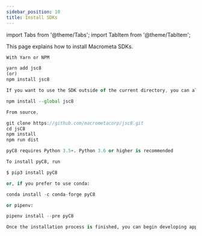 ```yaml
---
sidebar_position: 10
title: Install SDKs
---
```


import Tabs from '@theme/Tabs';
import TabItem from '@theme/TabItem';

This page explains how to install Macrometa SDKs.

<Tabs groupId="operating-systems">
<TabItem value="js" label="Javascript">

```js
With Yarn or NPM

yarn add jsc8
(or)
npm install jsc8

If you want to use the SDK outside of the current directory, you can also install it globally using the `--global` flag:

npm install --global jsc8

From source,

git clone https://github.com/macrometacorp/jsc8.git
cd jsC8
npm install
npm run dist
```

</TabItem>
<TabItem value="py" label="Python">

```py
pyC8 requires Python 3.5+. Python 3.6 or higher is recommended

To install pyC8, run

$ pip3 install pyC8

or, if you prefer to use conda:

conda install -c conda-forge pyC8

or pipenv:

pipenv install --pre pyC8

Once the installation process is finished, you can begin developing applications in Python.
```

</TabItem>
</Tabs>
